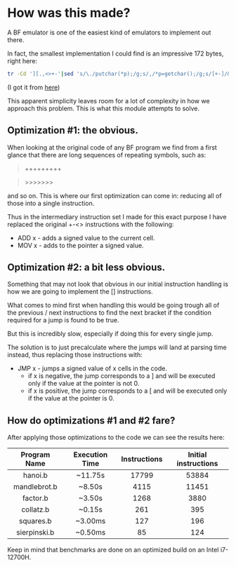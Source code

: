 # How was this made?

A BF emulator is one of the easiest kind of emulators to implement out there.

In fact, the smallest implementation I could find is an impressive 172 bytes, right here:

```sh
tr -Cd '][.,<>+-'|sed 's/\./putchar(*p);/g;s/,/*p=getchar();/g;s/[+-]/&&*p;/g;s/[<>]/&&p;/g;s/\[/while(*p){/g;y/]<>/}-+/;s/^/main(){int a[30000];int *p=a;/;s/$/}/'|cc -xc -
```

(I got it from [here](https://dpk.land/io/bfc))

This apparent simplicity leaves room for a lot of complexity in how we approach this problem. This is what this module attempts to solve.

## Optimization #1: the obvious.

When looking at the original code of any BF program we find from a first glance that there are long sequences of repeating symbols, such as:

> +++++++++

> \>\>\>\>\>\>\>

and so on. This is where our first optimization can come in: reducing all of those into a single instruction.

Thus in the intermediary instruction set I made for this exact purpose I have replaced the original +-\<\> instructions with the following:
- ADD x - adds a signed value to the current cell.
- MOV x - adds to the pointer a signed value.

## Optimization #2: a bit less obvious.

Something that may not look that obvious in our initial instruction handling is how we are going to implement the \[\] instructions.

What comes to mind first when handling this would be going trough all of the previous / next instructions to find the next bracket if the condition required for a jump is found to be true.

But this is incredibly slow, especially if doing this for every single jump.

The solution is to just precalculate where the jumps will land at parsing time instead, thus replacing those instructions with:
- JMP x - jumps a signed value of x cells in the code.
    - if x is negative, the jump corresponds to a \] and will be executed only if the value at the pointer is not 0.
    - if x is positive, the jump corresponds to a \[ and will be executed only if the value at the pointer is 0.

## How do optimizations #1 and #2 fare?

After applying those optimizations to the code we can see the results here:

| Program Name  | Execution Time | Instructions | Initial instructions |
| :-----------: | :------------: | :----------: | :------------------: |
| hanoi.b       | ~11.75s        | 17799        | 53884                |
| mandlebrot.b  | ~8.50s         | 4115         | 11451                |
| factor.b      | ~3.50s         | 1268         | 3880                 |
| collatz.b     | ~0.15s         | 261          | 395                  |
| squares.b     | ~3.00ms        | 127          | 196                  |
| sierpinski.b  | ~0.50ms        | 85           | 124                  |

Keep in mind that benchmarks are done on an optimized build on an Intel i7-12700H.